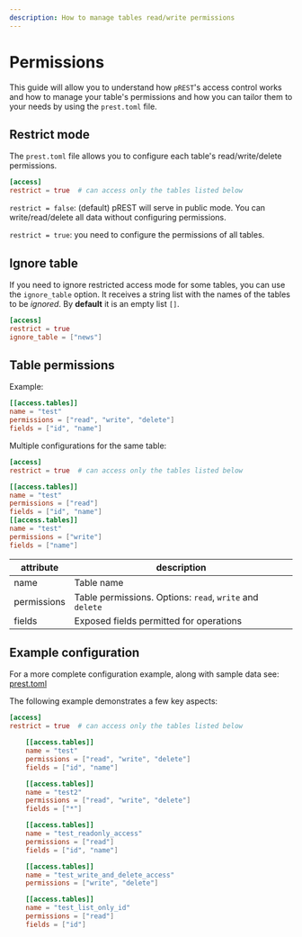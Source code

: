 ```yaml
---
description: How to manage tables read/write permissions
---
```


# Permissions

This guide will allow you to understand how `pREST`'s access control works and how to manage your table's permissions and how you can tailor them to your needs by using the `prest.toml` file.

## Restrict mode

The `prest.toml` file allows you to configure each table's read/write/delete permissions.

```toml
[access]
restrict = true  # can access only the tables listed below
```

`restrict = false`: (default) pREST will serve in public mode. You can write/read/delete all data without configuring permissions.

`restrict = true`: you need to configure the permissions of all tables.

## Ignore table

If you need to ignore restricted access mode for some tables, you can use the `ignore_table` option. It receives a string list with the names of the tables to be _ignored_. By **default** it is an empty list `[]`.

```toml
[access]
restrict = true
ignore_table = ["news"]
```

## Table permissions

Example:

```toml
[[access.tables]]
name = "test"
permissions = ["read", "write", "delete"]
fields = ["id", "name"]
```

Multiple configurations for the same table:

```toml
[access]
restrict = true  # can access only the tables listed below

[[access.tables]]
name = "test"
permissions = ["read"]
fields = ["id", "name"]
[[access.tables]]
name = "test"
permissions = ["write"]
fields = ["name"]
```

| attribute   | description                                              |
| ----------- | -------------------------------------------------------- |
| name        | Table name                                               |
| permissions | Table permissions. Options: `read`, `write` and `delete` |
| fields      | Exposed fields permitted for operations                  |

## Example configuration

For a more complete configuration example, along with sample data see: [prest.toml](https://github.com/prest/prest/blob/main/testdata/prest.toml)

The following example demonstrates a few key aspects:

```toml
[access]
restrict = true  # can access only the tables listed below

    [[access.tables]]
    name = "test"
    permissions = ["read", "write", "delete"]
    fields = ["id", "name"]

    [[access.tables]]
    name = "test2"
    permissions = ["read", "write", "delete"]
    fields = ["*"]

    [[access.tables]]
    name = "test_readonly_access"
    permissions = ["read"]
    fields = ["id", "name"]

    [[access.tables]]
    name = "test_write_and_delete_access"
    permissions = ["write", "delete"]

    [[access.tables]]
    name = "test_list_only_id"
    permissions = ["read"]
    fields = ["id"]
```
